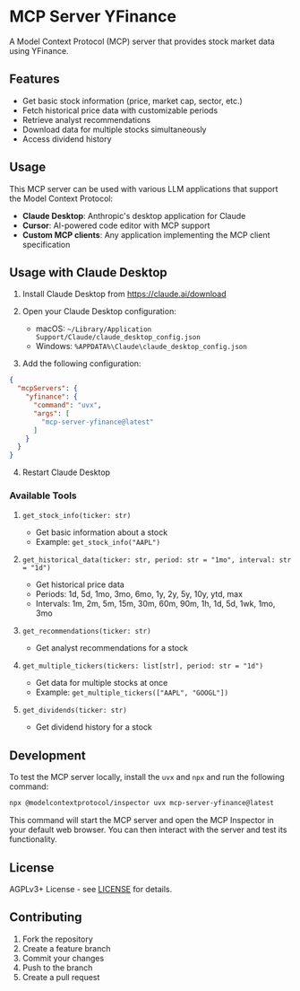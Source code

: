 # MCP Server YFinance

A Model Context Protocol (MCP) server that provides stock market data using YFinance.

## Features

- Get basic stock information (price, market cap, sector, etc.)
- Fetch historical price data with customizable periods
- Retrieve analyst recommendations
- Download data for multiple stocks simultaneously
- Access dividend history

## Usage

This MCP server can be used with various LLM applications that support the Model Context Protocol:

- **Claude Desktop**: Anthropic's desktop application for Claude
- **Cursor**: AI-powered code editor with MCP support
- **Custom MCP clients**: Any application implementing the MCP client specification

## Usage with Claude Desktop

1. Install Claude Desktop from https://claude.ai/download
2. Open your Claude Desktop configuration:

   - macOS: `~/Library/Application Support/Claude/claude_desktop_config.json`
   - Windows: `%APPDATA%\Claude\claude_desktop_config.json`

3. Add the following configuration:

```json
{
  "mcpServers": {
    "yfinance": {
      "command": "uvx",
      "args": [
        "mcp-server-yfinance@latest"
      ]
    }
  }
}
```

4. Restart Claude Desktop

### Available Tools

1. `get_stock_info(ticker: str)`
   - Get basic information about a stock
   - Example: `get_stock_info("AAPL")`

2. `get_historical_data(ticker: str, period: str = "1mo", interval: str = "1d")`
   - Get historical price data
   - Periods: 1d, 5d, 1mo, 3mo, 6mo, 1y, 2y, 5y, 10y, ytd, max
   - Intervals: 1m, 2m, 5m, 15m, 30m, 60m, 90m, 1h, 1d, 5d, 1wk, 1mo, 3mo

3. `get_recommendations(ticker: str)`
   - Get analyst recommendations for a stock

4. `get_multiple_tickers(tickers: list[str], period: str = "1d")`
   - Get data for multiple stocks at once
   - Example: `get_multiple_tickers(["AAPL", "GOOGL"])`

5. `get_dividends(ticker: str)`
   - Get dividend history for a stock

## Development

To test the MCP server locally, install the `uvx` and `npx` and run the following command:

```bash
npx @modelcontextprotocol/inspector uvx mcp-server-yfinance@latest
```

This command will start the MCP server and open the MCP Inspector in your default web browser. You can then interact with the server and test its functionality.

## License

AGPLv3+ License - see [LICENSE](LICENSE) for details.

## Contributing

1. Fork the repository
2. Create a feature branch
3. Commit your changes
4. Push to the branch
5. Create a pull request